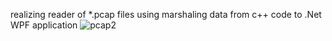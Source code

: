  realizing reader of *.pcap files using marshaling data from c++ code to .Net WPF application
![pcap2](https://github.com/sonne118/pcap_app/assets/66416341/e60b6eea-b678-4f6f-8d53-a74ff47cb253)

